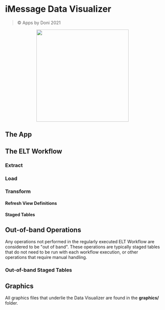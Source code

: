 # iMessage Data Visualizer

> © Apps by Doni 2021

<div style="display: flex; justify-content: center;">
  <img src="graphics/logos/imessage_logo.png" style="width: 300px; height: 300px;" />
</div>

## The App

## The ELT Workflow

### Extract

### Load

### Transform

#### Refresh View Definitions

#### Staged Tables

## Out-of-band Operations

Any operations not performed in the regularly executed ELT Workflow are considered to be "out of band". These operations are typically staged tables that do not need to be run with each workflow execution, or other operations that require manual handling.

### Out-of-band Staged Tables

## Graphics

All graphics files that underlie the Data Visualizer are found in the **graphics/** folder.
